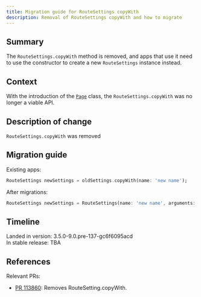 ```yaml
---
title: Migration guide for RouteSettings copyWith
description: Removal of RouteSettings copyWith and how to migrate
---
```


## Summary

The `RouteSettings.copyWith` method is removed, and apps that use
it need to use the constructor to create a new `RouteSettings`
instance instead.

## Context

With the introduction of the [`Page`][] class,
the `RouteSettings.copyWith` was no longer a viable API.

## Description of change

`RouteSettings.copyWith` was removed

## Migration guide

Existing apps:

```dart
RouteSettings newSettings = oldSettings.copyWith(name: 'new name');
```

After migrations:

```dart
RouteSettings newSettings = RouteSettings(name: 'new name', arguments: oldSettings.arguments);
```


## Timeline

Landed in version: 3.5.0-9.0.pre-137-gc6f6095acd<br>
In stable release: TBA

## References

Relevant PRs:

* [PR 113860][]: Removes RouteSetting.copyWith.

[PR 113860]: {{site.repo.flutter}}/pull/113860
[`Page`]: {{site.api}}/flutter/widgets/Page-class.html
